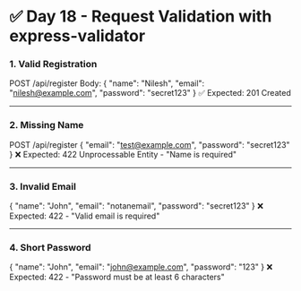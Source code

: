 # ✅ Day 18 - Request Validation with express-validator

### 1. Valid Registration
POST /api/register
Body:
{
  "name": "Nilesh",
  "email": "nilesh@example.com",
  "password": "secret123"
}
✅ Expected: 201 Created

---

### 2. Missing Name
POST /api/register
{
  "email": "test@example.com",
  "password": "secret123"
}
❌ Expected: 422 Unprocessable Entity - "Name is required"

---

### 3. Invalid Email
{
  "name": "John",
  "email": "notanemail",
  "password": "secret123"
}
❌ Expected: 422 - "Valid email is required"

---

### 4. Short Password
{
  "name": "John",
  "email": "john@example.com",
  "password": "123"
}
❌ Expected: 422 - "Password must be at least 6 characters"
